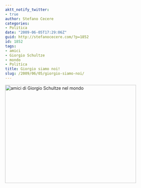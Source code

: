 ```yaml
---
aktt_notify_twitter:
- true
author: Stefano Cecere
categories:
- Politica
date: "2009-06-05T17:29:06Z"
guid: http://stefanocecere.com/?p=1852
id: 1852
tags:
- amici
- Giorgio Schultze
- mondo
- Politica
title: Giorgio siamo noi!
slug: /2009/06/05/giorgio-siamo-noi/
---
```


[<img class="aligncenter size-medium wp-image-1853" title="amici di Giorgio Schultze nel mondo" src="http://stefanocecere.com/wp-content/uploads/sites/3/2009/06/20090605092910amici-426x320.jpg" alt="amici di Giorgio Schultze nel mondo" width="426" height="320" />](http://stefanocecere.com/wp-content/uploads/sites/3/2009/06/20090605092910amici.jpg)